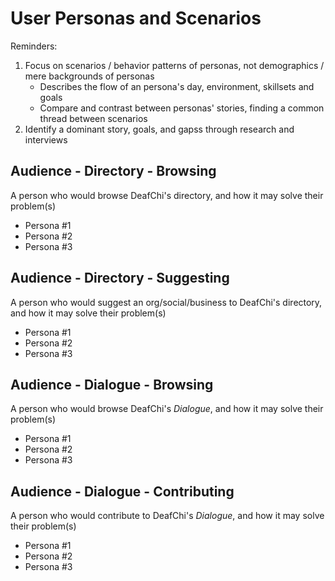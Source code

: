 # User Personas and Scenarios

Reminders: 
1. Focus on scenarios / behavior patterns of personas, not demographics / mere backgrounds of personas
    - Describes the flow of an persona's day, environment, skillsets and goals
    - Compare and contrast between personas' stories, finding a common thread between scenarios
2. Identify a dominant story, goals, and gapss through research and interviews

## Audience - Directory - Browsing

A person who would browse DeafChi's directory, and how it may solve their problem(s)

- Persona #1
- Persona #2
- Persona #3

## Audience - Directory - Suggesting 

A person who would suggest an org/social/business to DeafChi's directory, and how it may solve their problem(s)

- Persona #1
- Persona #2
- Persona #3

## Audience - Dialogue - Browsing

A person who would browse DeafChi's _Dialogue_, and how it may solve their problem(s)

- Persona #1
- Persona #2
- Persona #3

## Audience - Dialogue - Contributing 

A person who would contribute to DeafChi's _Dialogue_, and how it may solve their problem(s)

- Persona #1
- Persona #2
- Persona #3